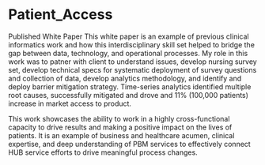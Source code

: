 # Patient_Access
Published White Paper
This white paper is an example of previous clinical informatics work and how this interdisciplinary skill set helped to bridge the gap between data, technology, and operational processes. My role in this work was to patner with client to understand issues, develop nursing survey set, develop technical specs for systematic deployment of survey questions and collection of data, develop analytics methodology, and identify and deploy barrier mitigation strategy. Time-series analytics identified multiple root causes, successfully mitigated and drove and 11% (100,000 patients) increase in market access to product. 

This work showcases the ability to work in a highly cross-functional capacity to drive results and making a positive impact on the lives of patients. It is an example of business and healthcare acumen, clinical expertise, and deep understanding of PBM services to effectively connect HUB service efforts to drive meaningful process changes. 
